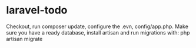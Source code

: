 # laravel-todo

Checkout, run composer update, configure the .evn, config/app.php.
Make sure you have a ready database, install artisan and run migrations with:
php artisan migrate
